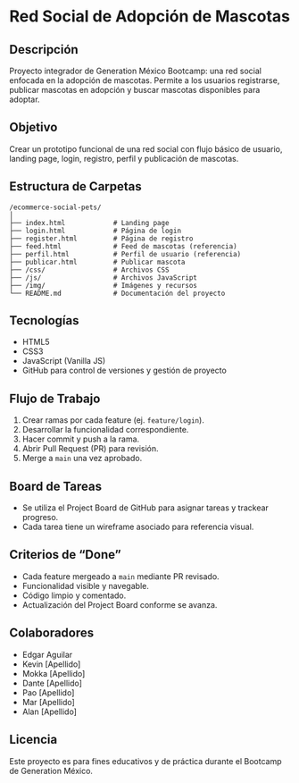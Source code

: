 # Red Social de Adopción de Mascotas

## Descripción

Proyecto integrador de Generation México Bootcamp: una red social enfocada en la adopción de mascotas. Permite a los usuarios registrarse, publicar mascotas en adopción y buscar mascotas disponibles para adoptar.

## Objetivo

Crear un prototipo funcional de una red social con flujo básico de usuario, landing page, login, registro, perfil y publicación de mascotas.

## Estructura de Carpetas

```
/ecommerce-social-pets/
│
├── index.html            # Landing page
├── login.html            # Página de login
├── register.html         # Página de registro
├── feed.html             # Feed de mascotas (referencia)
├── perfil.html           # Perfil de usuario (referencia)
├── publicar.html         # Publicar mascota
├── /css/                 # Archivos CSS
├── /js/                  # Archivos JavaScript
├── /img/                 # Imágenes y recursos
└── README.md             # Documentación del proyecto
```

## Tecnologías

- HTML5
- CSS3
- JavaScript (Vanilla JS)
- GitHub para control de versiones y gestión de proyecto

## Flujo de Trabajo

1. Crear ramas por cada feature (ej. `feature/login`).
2. Desarrollar la funcionalidad correspondiente.
3. Hacer commit y push a la rama.
4. Abrir Pull Request (PR) para revisión.
5. Merge a `main` una vez aprobado.

## Board de Tareas

- Se utiliza el Project Board de GitHub para asignar tareas y trackear progreso.
- Cada tarea tiene un wireframe asociado para referencia visual.

## Criterios de “Done”

- Cada feature mergeado a `main` mediante PR revisado.
- Funcionalidad visible y navegable.
- Código limpio y comentado.
- Actualización del Project Board conforme se avanza.

## Colaboradores

- Edgar Aguilar
- Kevin [Apellido]
- Mokka [Apellido]
- Dante [Apellido]
- Pao [Apellido]
- Mar [Apellido]
- Alan [Apellido]

## Licencia

Este proyecto es para fines educativos y de práctica durante el Bootcamp de Generation México.
